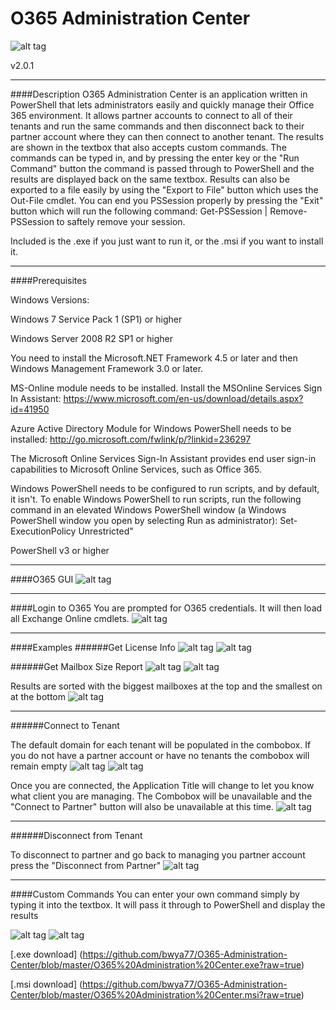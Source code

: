 # O365 Administration Center
![alt tag](http://www.gnu.org/graphics/gplv3-88x31.png)

v2.0.1

___

####Description
O365 Administration Center is an application written in PowerShell that lets administrators easily and quickly manage their Office 365 environment. It allows partner accounts to connect to all of their tenants and run the same commands and then disconnect back to their partner account where they can then connect to another tenant. The results are shown in the textbox that also accepts custom commands. The commands can be typed in, and by pressing the enter key or the "Run Command" button the command is passed through to PowerShell and the results are displayed back on the same textbox. Results can also be exported to a file easily by using the "Export to File" button which uses the Out-File cmdlet. You can end you PSSession properly by pressing the "Exit" button which will run the following command: Get-PSSession | Remove-PSSession to saftely remove your session.

Included is the .exe if you just want to run it, or the .msi if you want to install it.
___

####Prerequisites

Windows Versions:

Windows 7 Service Pack 1 (SP1) or higher

Windows Server 2008 R2 SP1 or higher

You need to install the Microsoft.NET Framework 4.5 or later and then Windows Management Framework 3.0 or later. 

MS-Online module needs to be installed. Install the MSOnline Services Sign In Assistant: https://www.microsoft.com/en-us/download/details.aspx?id=41950 

Azure Active Directory Module for Windows PowerShell needs to be installed: http://go.microsoft.com/fwlink/p/?linkid=236297

The Microsoft Online Services Sign-In Assistant provides end user sign-in capabilities to Microsoft Online Services, such as Office 365.

Windows PowerShell needs to be configured to run scripts, and by default, it isn't. To enable Windows PowerShell to run scripts, run the following command in an elevated Windows PowerShell window (a Windows PowerShell window you open by selecting Run as administrator):
Set-ExecutionPolicy Unrestricted"

PowerShell v3 or higher
___

####O365 GUI
![alt tag](https://github.com/bwya77/O365-Administration-Center/blob/master/Screenshots/Main_GUI.png)
___

####Login to O365
You are prompted for O365 credentials. It will then load all Exchange Online cmdlets.
![alt tag](https://github.com/bwya77/O365-Administration-Center/blob/master/Screenshots/Log_In.png)
___

####Examples
######Get License Info
![alt tag](https://github.com/bwya77/O365-Administration-Center/blob/master/Screenshots/Get-Lic_info2.png)
![alt tag](https://github.com/bwya77/O365-Administration-Center/blob/master/Screenshots/Licenses_InUse.png)

######Get Mailbox Size Report
![alt tag](https://github.com/bwya77/O365-Administration-Center/blob/master/Screenshots/MailBox_Size_Start.png)
![alt tag](https://github.com/bwya77/O365-Administration-Center/blob/master/Screenshots/Mailbox_Size_Report.png)

Results are sorted with the biggest mailboxes at the top and the smallest on at the bottom
![alt tag](https://github.com/bwya77/O365-Administration-Center/blob/master/Screenshots/Mailbox_Size_Report_Results.png)

___

######Connect to Tenant

The default domain for each tenant will be populated in the combobox. If you do not have a partner account or have no tenants the combobox will remain empty
![alt tag](https://github.com/bwya77/O365-Administration-Center/blob/master/Screenshots/Tenant_List.png)
![alt tag](https://github.com/bwya77/O365-Administration-Center/blob/master/Screenshots/Connecting_To_Partner.png)

Once you are connected, the Application Title will change to let you know what client you are managing. The Combobox will be unavailable and the "Connect to Partner" button will also be unavailable at this time.
![alt tag](https://github.com/bwya77/O365-Administration-Center/blob/master/Screenshots/Connected_To_Partner.png)
___

######Disconnect from Tenant

To disconnect to partner and go back to managing you partner account press the "Disconnect from Partner"
![alt tag](https://github.com/bwya77/O365-Administration-Center/blob/master/Screenshots/Disconnecting_Partner.png)
___


####Custom Commands
You can enter your own command simply by typing it into the textbox. It will pass it through to PowerShell and display the results

![alt tag](https://github.com/bwya77/O365-Administration-Center/blob/master/Screenshots/Custom_Command.png)
![alt tag](https://github.com/bwya77/O365-Administration-Center/blob/master/Screenshots/Custom_Command_Results.png)


[.exe download] (https://github.com/bwya77/O365-Administration-Center/blob/master/O365%20Administration%20Center.exe?raw=true)

[.msi download] (https://github.com/bwya77/O365-Administration-Center/blob/master/O365%20Administration%20Center.msi?raw=true)
